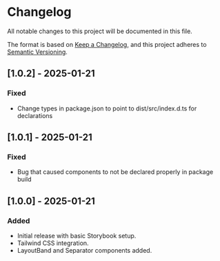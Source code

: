 # Changelog

All notable changes to this project will be documented in this file.

The format is based on [Keep a Changelog](https://keepachangelog.com/), and this project adheres to [Semantic Versioning](https://semver.org/).

## [1.0.2] - 2025-01-21
### Fixed
- Change types in package.json to point to dist/src/index.d.ts for declarations

## [1.0.1] - 2025-01-21
### Fixed
- Bug that caused components to not be declared properly in package build

## [1.0.0] - 2025-01-21
### Added
- Initial release with basic Storybook setup.
- Tailwind CSS integration.
- LayoutBand and Separator components added.